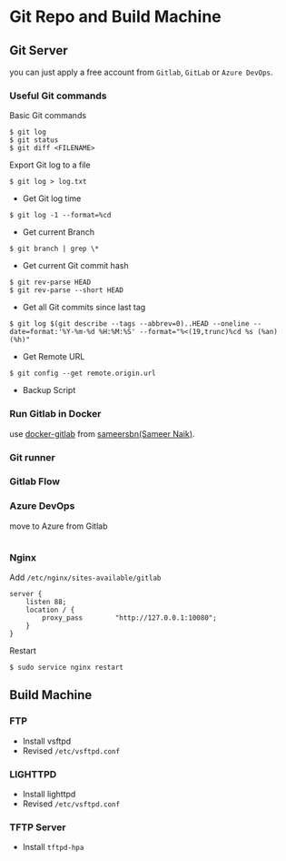 # Git Repo and Build Machine

## Git Server

you can just apply a free account from `Gitlab`, `GitLab` or `Azure DevOps`.

### Useful Git commands

Basic Git commands

``` console
$ git log
$ git status
$ git diff <FILENAME>
```

Export Git log to a file

```
$ git log > log.txt
```

- Get Git log time

```console
$ git log -1 --format=%cd
```

- Get current Branch

```console
$ git branch | grep \*
```

- Get current Git commit hash

```console
$ git rev-parse HEAD
$ git rev-parse --short HEAD
```

- Get all Git commits since last tag

```console
$ git log $(git describe --tags --abbrev=0)..HEAD --oneline --date=format:'%Y-%m-%d %H:%M:%S' --format="%<(19,trunc)%cd %s (%an) (%h)"
```

- Get Remote URL
```
$ git config --get remote.origin.url
```

- Backup Script

### Run Gitlab in Docker

use [docker-gitlab](https://github.com/sameersbn/docker-gitlab) from [sameersbn(Sameer Naik)](https://github.com/sameersbn).

### Git runner

### Gitlab Flow
### Azure DevOps

move to Azure from Gitlab
```
```

### Nginx

Add `/etc/nginx/sites-available/gitlab`

```
server {
    listen 88;
    location / {
        proxy_pass        "http://127.0.0.1:10080";
    }
}
```

Restart

```
$ sudo service nginx restart
```

## Build Machine
### FTP

- Install vsftpd
- Revised `/etc/vsftpd.conf`

### LIGHTTPD

- Install lighttpd
- Revised `/etc/vsftpd.conf`

### TFTP Server

- Install `tftpd-hpa`

